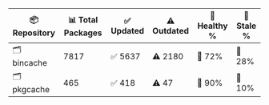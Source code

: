 | 📦 Repository | 📊 Total Packages | ✅ Updated | ⚠️ Outdated | 💚 Healthy % | 🔴 Stale % |
|---------------|-------------------|------------|-------------|-------------|------------|
| 🗂️ bincache | 7817 | ✅ 5637 | ⚠️ 2180 | 💚 72% | 🔴 28% |
| 🗂️ pkgcache | 465 | ✅ 418 | ⚠️ 47 | 💚 90% | 🔴 10% |
